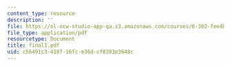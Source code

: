 ```yaml
---
content_type: resource
description: ''
file: https://ol-ocw-studio-app-qa.s3.amazonaws.com/courses/6-302-feedback-systems-spring-2007/c56491c3418f16fce36dcf8393e3648c_final1.pdf
file_type: application/pdf
resourcetype: Document
title: final1.pdf
uid: c56491c3-418f-16fc-e36d-cf8393e3648c
---
```

